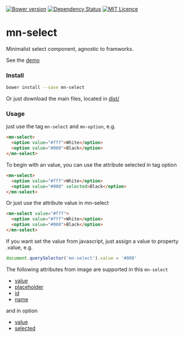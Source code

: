 [![Bower version](https://badge.fury.io/bo/mn-select.svg)](https://badge.fury.io/bo/mn-select)
[![Dependency Status](https://gemnasium.com/badges/github.com/minimalist-components/mn-select.svg)](https://gemnasium.com/github.com/minimalist-components/mn-select)
[![MIT Licence](https://badges.frapsoft.com/os/mit/mit.svg?v=103)](https://opensource.org/licenses/mit-license.php)   

# mn-select

Minimalist select component, agnostic to framworks.

See the [demo](https://minimalist-components.github.io/mn-select/)

<!-- [![preview demo](https://raw.githubusercontent.com/minimalist-components/mn-select/master/sources/example/mn-select.gif)](https://minimalist-components.github.io/mn-select/)  -->

### Install

```sh
bower install --save mn-select
```

Or just download the main files, located in [dist/](https://github.com/minimalist-components/mn-select/tree/master/dist)

### Usage

just use the tag `mn-select` and `mn-option`, e.g.

```html
<mn-select>
  <option value="#fff">White</option>
  <option value="#000">Black</option>
</mn-select>
```

To begin with an value, you can use the attribute selected in tag option

```html
<mn-select>
  <option value="#fff">White</option>
  <option value="#000" selected>Black</option>
</mn-select>
```

Or just use the attribute value in mn-select

```html
<mn-select value="#fff">
  <option value="#fff">White</option>
  <option value="#000">Black</option>
</mn-select>
```

If you want set the value from javascript, just assign a value to property .value, e.g.

```js
document.querySelector('mn-select').value = '#000'
```

The following attributes from image are supported in this `mn-select`

- [value](http://www.w3schools.com/TAgs/att_input_value.asp)
- [placeholder](http://www.w3schools.com/TAgs/att_input_placeholder.asp)
- [id](http://www.w3schools.com/tags/att_global_id.asp)
- [name](http://www.w3schools.com/TAgs/att_input_name.asp)

and in option

- [value](http://www.w3schools.com/TAgs/att_input_value.asp)
- [selected](http://www.w3schools.com/tags/att_option_selected.asp)



